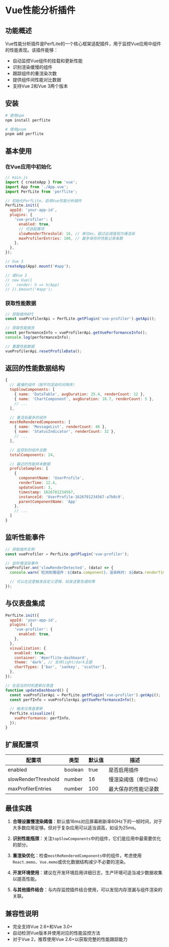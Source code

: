 # Vue性能分析插件

## 功能概述

Vue性能分析插件是PerfLite的一个核心框架适配插件，用于监控Vue应用中组件的性能表现。该插件能够：

- 自动监控Vue组件的挂载和更新性能
- 识别渲染缓慢的组件
- 跟踪组件的重渲染次数
- 提供组件间性能对比数据
- 支持Vue 2和Vue 3两个版本

## 安装

```bash
# 使用npm
npm install perflite

# 使用pnpm
pnpm add perflite
```

## 基本使用

### 在Vue应用中初始化

```javascript
// main.js
import { createApp } from 'vue';
import App from './App.vue';
import PerfLite from 'perflite';

// 初始化PerfLite，启用Vue性能分析插件
PerfLite.init({
  appId: 'your-app-id',
  plugins: {
    'vue-profiler': {
      enabled: true,
      // 可选配置项
      slowRenderThreshold: 16, // 单位ms，超过此阈值视为慢渲染
      maxProfilerEntries: 100, // 最多保存的性能记录条数
    },
  },
});

// Vue 3
createApp(App).mount('#app');

// 或Vue 2
// new Vue({
//   render: h => h(App)
// }).$mount('#app');
```

### 获取性能数据

```javascript
// 获取插件API
const vueProfilerApi = PerfLite.getPlugin('vue-profiler').getApi();

// 获取性能报告
const performanceInfo = vueProfilerApi.getVuePerformanceInfo();
console.log(performanceInfo);

// 重置性能数据
vueProfilerApi.resetProfileData();
```

## 返回的性能数据结构

```javascript
{
  // 最慢的组件（按平均渲染时间降序）
  topSlowComponents: [
    { name: 'DataTable', avgDuration: 25.4, renderCount: 12 },
    { name: 'ChartComponent', avgDuration: 18.7, renderCount: 5 },
    // ...
  ],

  // 重渲染最多的组件
  mostReRenderedComponents: [
    { name: 'MessageList', renderCount: 48 },
    { name: 'StatusIndicator', renderCount: 32 },
    // ...
  ],

  // 监控到的组件总数
  totalComponents: 24,

  // 最近的性能样本数据
  profileSamples: [
    {
      componentName: 'UserProfile',
      renderTime: 12.4,
      updateCount: 3,
      timestamp: 1626781234567,
      instanceId: 'UserProfile-1626781234567-a7b8c9',
      parentComponentName: 'App'
    },
    // ...
  ]
}
```

## 监听性能事件

```javascript
// 获取插件实例
const vueProfiler = PerfLite.getPlugin('vue-profiler');

// 监听慢渲染事件
vueProfiler.on('slowRenderDetected', (data) => {
  console.warn(`检测到慢组件：${data.component}，渲染耗时: ${data.renderTime}ms`);

  // 可以在这里触发自定义逻辑，如发送警告通知等
});
```

## 与仪表盘集成

```javascript
PerfLite.init({
  appId: 'your-app-id',
  plugins: {
    'vue-profiler': {
      enabled: true,
    },
  },
  visualization: {
    enabled: true,
    container: '#perflite-dashboard',
    theme: 'dark', // 支持light/dark主题
    chartTypes: ['bar', 'sankey', 'scatter'],
  },
});

// 在适当的时机更新仪表盘
function updateDashboard() {
  const vueProfilerApi = PerfLite.getPlugin('vue-profiler').getApi();
  const perfInfo = vueProfilerApi.getVuePerformanceInfo();

  // 触发仪表盘更新
  PerfLite.visualize({
    vuePerformance: perfInfo,
  });
}
```

## 扩展配置项

| 配置项              | 类型    | 默认值 | 描述                 |
| ------------------- | ------- | ------ | -------------------- |
| enabled             | boolean | true   | 是否启用插件         |
| slowRenderThreshold | number  | 16     | 慢渲染阈值（单位ms） |
| maxProfilerEntries  | number  | 100    | 最大保存的性能记录数 |

## 最佳实践

1. **合理设置慢渲染阈值**：默认值16ms对应屏幕刷新率60Hz下的一帧时间，对于大多数应用足够。但对于复杂应用可以适当调高，如设为25ms。

2. **识别性能瓶颈**：关注`topSlowComponents`中的组件，它们是应用中最需要优化的部分。

3. **重渲染优化**：检查`mostReRenderedComponents`中的组件，考虑使用`React.memo`、`Vue.memo`或优化数据结构减少不必要的渲染。

4. **开发环境使用**：建议在开发环境启用详细日志，生产环境可适当减少数据收集以提高性能。

5. **与其他插件结合**：与内存监控插件结合使用，可以发现内存泄漏与组件渲染的关联。

## 兼容性说明

- 完全支持Vue 2.6+和Vue 3.0+
- 自动检测Vue版本并使用对应的性能监控方法
- 对于Vue 2，推荐使用Vue 2.6+以获取完整的性能跟踪能力
